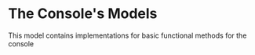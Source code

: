 # The Console's Models

This model contains implementations for basic functional methods for the console
